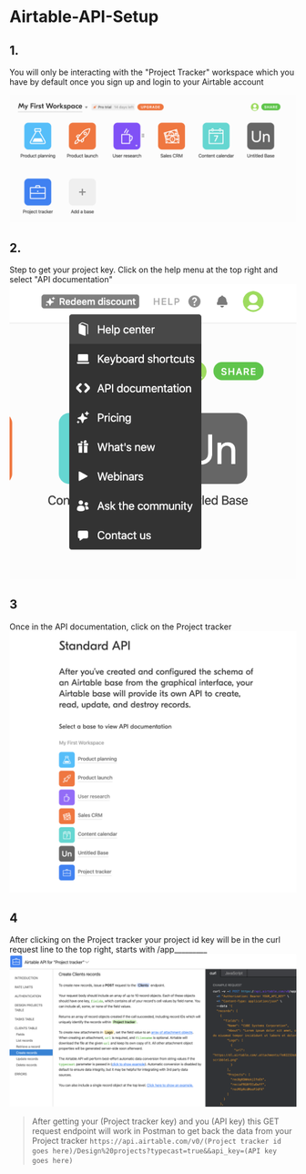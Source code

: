 # Airtable-API-Setup

## 1. 
You will only be interacting with the "Project Tracker" workspace which you have by default once you sign up and login to your Airtable account

![workspaces](Assets/workspaces.png)

## 2. 
Step to get your project key. Click on the help menu at the top right and select "API documentation"
![help menu](Assets/help-menu.png)

## 3 
Once in the API documentation, click on the Project tracker
![api documentation](Assets/api-documentation.png)

## 4
After clicking on the Project tracker your project id key will be in the curl request line to the top right, starts with /app_________
![create records documentation](Assets/create-records-documentation.png)

>After getting your (Project tracker key) and you (API key) this GET request endpoint will work in Postman to get back the data from your Project tracker `https://api.airtable.com/v0/(Project tracker id goes here)/Design%20projects?typecast=true&&api_key=(API key goes here)`
